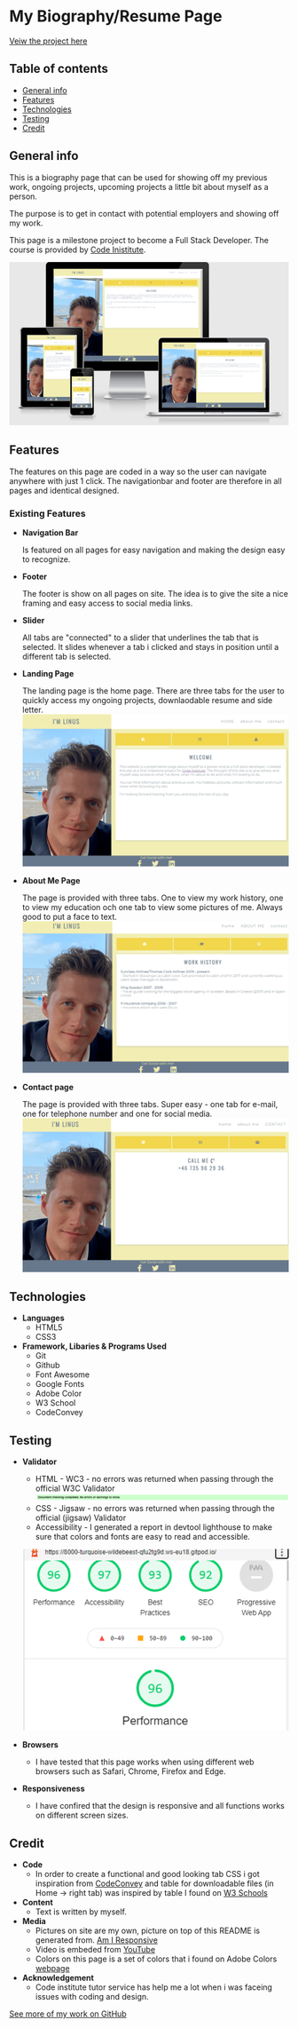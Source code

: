 # My Biography/Resume Page

[Veiw the project here](https://linushf.github.io/bio-resume/)

## Table of contents
* [General info](#general-info)
* [Features](#features)
* [Technologies](#technologies)
* [Testing](#testing)
* [Credit](#credit)


## General info

This is a biography page that can be used for showing off my previous work, ongoing projects, upcoming projects a little bit about myself as a person.

The purpose is to get in contact with potential employers and showing off my work. 

This page is a milestone project to become a Full Stack Developer. The course is provided by [Code Inistitute](https://codeinstitute.net/).

![Responsice Mockup](assets/images/amiresp.png "Resonsive mockup picture")

## Features
The features on this page are coded in a way so the user can navigate anywhere with just 1 click. The navigationbar and footer are therefore in all pages and identical designed.
### Existing Features

- __Navigation Bar__

    Is featured on all pages for easy navigation and making the design easy to recognize.
- __Footer__

    The footer is show on all pages on site. The idea is to give the site a nice framing and easy access to social media links. 

- __Slider__

    All tabs are "connected" to a slider that underlines the tab that is selected. It slides whenever a tab i clicked and stays in position until a different tab is selected. 
- __Landing Page__

    The landing page is the home page. There are three tabs for the user to quickly access my ongoing projects, downlaodable resume and side letter.
    ![Landing page](assets/images/welcome.png "Landing page")
- __About Me Page__

    The page is provided with three tabs. One to view my work history, one to view my education och one tab to view some pictures of me. Always good to put a face to text. 
    ![About me page](assets/images/aboutme.png "About me page")
- __Contact page__

    The page is provided with three tabs. Super easy - one tab for e-mail, one for telephone number and one for social media. 
    ![Contact page](assets/images/contact.png "Contact page")


## Technologies
- __Languages__
    - HTML5
    - CSS3
- __Framework, Libaries & Programs Used__
    - Git
    - Github
    - Font Awesome
    - Google Fonts
    - Adobe Color
    - W3 School
    - CodeConvey

## Testing
- __Validator__
    - HTML - WC3 - no errors was returned when passing through the official W3C Validator
    ![W3C validator test](assets/images/W3c-html.png "W3C validator test")
    - CSS - Jigsaw - no errors was returned when passing through the official (jigsaw) Validator
    - Accessibility - I generated a report in devtool lighthouse to make sure that colors and fonts are easy to read and accessible.
    
    
    ![W3C validator test](assets/images/lighthouse.png "Lighthouse test")

- __Browsers__
    - I have tested that this page works when using different web browsers such as Safari, Chrome, Firefox and Edge. 
- __Responsiveness__ 
    - I have confired that the design is responsive and all functions works on different screen sizes. 

## Credit
- __Code__
    - In order to create a functional and good looking tab CSS i got inspiration from [CodeConvey](https://codeconvey.com/animated-content-tabs-with-css3/) and table for downloadable files (in Home -> right tab) was inspired by table I found on [W3 Schools](https://www.w3schools.com/html/tryit.asp?filename=tryhtml_table_intro)
- __Content__
    - Text is written by myself.
- __Media__
    - Pictures on site are my own, picture on top of this README is generated from. [Am I Responsive](http://ami.responsivedesign.is/)
    - Video is embeded from [YouTube](http://www.youtube.com/)
    - Colors on this page is a set of colors that i found on Adobe Colors [webpage](https://color.adobe.com/ "Adobe Colors") 
- __Acknowledgement__
    - Code institute tutor service has help me a lot when i was faceing issues with coding and design.

[See more of my work on GitHub](https://www.github.com/linushf)